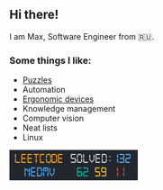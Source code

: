 ## Hi there!

I am Max, Software Engineer from 🇷🇺.

### Some things I like:
- [Puzzles](https://github.com/nedmv/aoc)
- Automation
- [Ergonomic devices](https://github.com/nedmv/martian)
- Knowledge management
- Computer vision
- Neat lists
- Linux

[![Leetcode stats](https://github.com/nedmv/leetcode-badge/raw/github-actions/badge.png)](https://leetcode.com/nedmv)